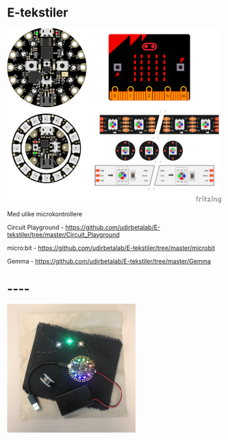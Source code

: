 # E-tekstiler

<img src="https://github.com/udirbetalab/E-tekstiler/blob/master/filer/Cplay_microbit_gemma_neopixels_bb.png" width="500"><br>

Med ulike microkontrollere

Circuit Playground - https://github.com/udirbetalab/E-tekstiler/tree/master/Circuit_Playground

micro:bit - https://github.com/udirbetalab/E-tekstiler/tree/master/microbit

Gemma - https://github.com/udirbetalab/E-tekstiler/tree/master/Gemma

# ----
<img src="https://github.com/udirbetalab/E-tekstiler/blob/master/Circuit_Playground/circuit_playground_3_neopixel.jpg" width="300">
<img src="https://github.com/udirbetalab/E-tekstiler/blob/master/microbit/microbit_2neopixel_.JPG" width="300>
                                                                                                          <img src="https://github.com/udirbetalab/E-tekstiler/blob/master/Gemma/fullsizeoutput_869b.jpeg" width="300> 
